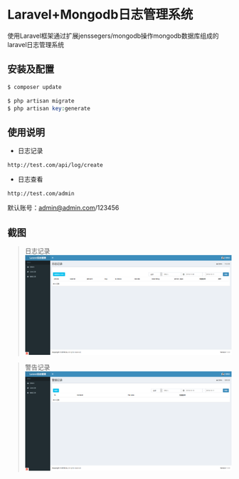 # Laravel+Mongodb日志管理系统

使用Laravel框架通过扩展jenssegers/mongodb操作mongodb数据库组成的laravel日志管理系统 

## 安装及配置

```php
$ composer update
```

```php
$ php artisan migrate
$ php artisan key:generate
```

## 使用说明

* 日志记录

```
http://test.com/api/log/create
```

* 日志查看

```
http://test.com/admin
```
默认账号：admin@admin.com/123456

## 截图

> 日志记录
![image](./screenshot/日志记录.png)

> 警告记录
![image](./screenshot/警报记录.png)